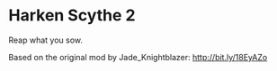 # Harken Scythe 2
Reap what you sow.

Based on the original mod by Jade_Knightblazer: http://bit.ly/18EyAZo
